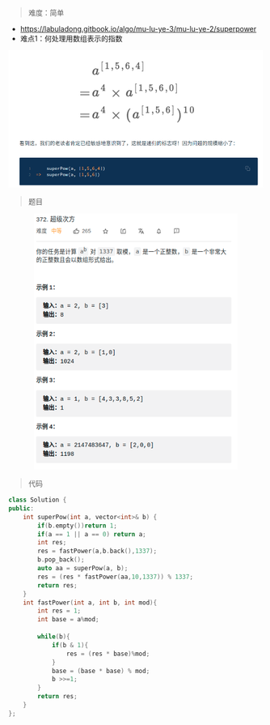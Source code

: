 > 难度：简单
- https://labuladong.gitbook.io/algo/mu-lu-ye-3/mu-lu-ye-2/superpower
- 难点1：何处理用数组表示的指数
<div align="center" style="zoom:80%"><img src="./pic/372-1.png"></div>


> 题目
<div align="center" style="zoom:80%"><img src="./pic/372-2.png"></div>

> 代码

```cpp
class Solution {
public:
    int superPow(int a, vector<int>& b) {
        if(b.empty())return 1;
        if(a == 1 || a == 0) return a;
        int res;
        res = fastPower(a,b.back(),1337);
        b.pop_back();
        auto aa = superPow(a, b);
        res = (res * fastPower(aa,10,1337)) % 1337;
        return res;
    }
    int fastPower(int a, int b, int mod){
        int res = 1;
        int base = a%mod;

        while(b){
            if(b & 1){
                res = (res * base)%mod;
            }
            base = (base * base) % mod;
            b >>=1;
        }
        return res;
    }
};

```
